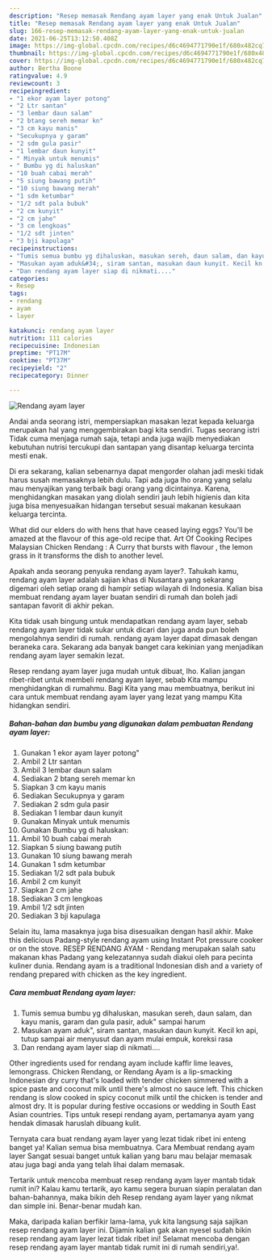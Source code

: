 ```yaml
---
description: "Resep memasak Rendang ayam layer yang enak Untuk Jualan"
title: "Resep memasak Rendang ayam layer yang enak Untuk Jualan"
slug: 166-resep-memasak-rendang-ayam-layer-yang-enak-untuk-jualan
date: 2021-06-25T13:12:50.408Z
image: https://img-global.cpcdn.com/recipes/d6c4694771790e1f/680x482cq70/rendang-ayam-layer-foto-resep-utama.jpg
thumbnail: https://img-global.cpcdn.com/recipes/d6c4694771790e1f/680x482cq70/rendang-ayam-layer-foto-resep-utama.jpg
cover: https://img-global.cpcdn.com/recipes/d6c4694771790e1f/680x482cq70/rendang-ayam-layer-foto-resep-utama.jpg
author: Bertha Boone
ratingvalue: 4.9
reviewcount: 3
recipeingredient:
- "1 ekor ayam layer potong"
- "2 Ltr santan"
- "3 lembar daun salam"
- "2 btang sereh memar kn"
- "3 cm kayu manis"
- "Secukupnya y garam"
- "2 sdm gula pasir"
- "1 lembar daun kunyit"
- " Minyak untuk menumis"
- " Bumbu yg di haluskan"
- "10 buah cabai merah"
- "5 siung bawang putih"
- "10 siung bawang merah"
- "1 sdm ketumbar"
- "1/2 sdt pala bubuk"
- "2 cm kunyit"
- "2 cm jahe"
- "3 cm lengkoas"
- "1/2 sdt jinten"
- "3 bji kapulaga"
recipeinstructions:
- "Tumis semua bumbu yg dihaluskan, masukan sereh, daun salam, dan kayu manis, garam dan gula pasir, aduk&#34; sampai harum"
- "Masukan ayam aduk&#34;, siram santan, masukan daun kunyit. Kecil kn api, tutup sampai air menyusut dan ayam mulai empuk, koreksi rasa"
- "Dan rendang ayam layer siap di nikmati...."
categories:
- Resep
tags:
- rendang
- ayam
- layer

katakunci: rendang ayam layer 
nutrition: 111 calories
recipecuisine: Indonesian
preptime: "PT17M"
cooktime: "PT37M"
recipeyield: "2"
recipecategory: Dinner

---
```



![Rendang ayam layer](https://img-global.cpcdn.com/recipes/d6c4694771790e1f/680x482cq70/rendang-ayam-layer-foto-resep-utama.jpg)

Andai anda seorang istri, mempersiapkan masakan lezat kepada keluarga merupakan hal yang menggembirakan bagi kita sendiri. Tugas seorang istri Tidak cuma menjaga rumah saja, tetapi anda juga wajib menyediakan kebutuhan nutrisi tercukupi dan santapan yang disantap keluarga tercinta mesti enak.

Di era  sekarang, kalian sebenarnya dapat mengorder olahan jadi meski tidak harus susah memasaknya lebih dulu. Tapi ada juga lho orang yang selalu mau menyajikan yang terbaik bagi orang yang dicintainya. Karena, menghidangkan masakan yang diolah sendiri jauh lebih higienis dan kita juga bisa menyesuaikan hidangan tersebut sesuai makanan kesukaan keluarga tercinta. 

What did our elders do with hens that have ceased laying eggs? You&#39;ll be amazed at the flavour of this age-old recipe that. Art Of Cooking Recipes Malaysian Chicken Rendang : A Curry that bursts with flavour , the lemon grass in it transforms the dish to another level.

Apakah anda seorang penyuka rendang ayam layer?. Tahukah kamu, rendang ayam layer adalah sajian khas di Nusantara yang sekarang digemari oleh setiap orang di hampir setiap wilayah di Indonesia. Kalian bisa membuat rendang ayam layer buatan sendiri di rumah dan boleh jadi santapan favorit di akhir pekan.

Kita tidak usah bingung untuk mendapatkan rendang ayam layer, sebab rendang ayam layer tidak sukar untuk dicari dan juga anda pun boleh mengolahnya sendiri di rumah. rendang ayam layer dapat dimasak dengan beraneka cara. Sekarang ada banyak banget cara kekinian yang menjadikan rendang ayam layer semakin lezat.

Resep rendang ayam layer juga mudah untuk dibuat, lho. Kalian jangan ribet-ribet untuk membeli rendang ayam layer, sebab Kita mampu menghidangkan di rumahmu. Bagi Kita yang mau membuatnya, berikut ini cara untuk membuat rendang ayam layer yang lezat yang mampu Kita hidangkan sendiri.

<!--inarticleads1-->

##### Bahan-bahan dan bumbu yang digunakan dalam pembuatan Rendang ayam layer:

1. Gunakan 1 ekor ayam layer potong&#34;
1. Ambil 2 Ltr santan
1. Ambil 3 lembar daun salam
1. Sediakan 2 btang sereh memar kn
1. Siapkan 3 cm kayu manis
1. Sediakan Secukupnya y garam
1. Sediakan 2 sdm gula pasir
1. Sediakan 1 lembar daun kunyit
1. Gunakan  Minyak untuk menumis
1. Gunakan  Bumbu yg di haluskan:
1. Ambil 10 buah cabai merah
1. Siapkan 5 siung bawang putih
1. Gunakan 10 siung bawang merah
1. Gunakan 1 sdm ketumbar
1. Sediakan 1/2 sdt pala bubuk
1. Ambil 2 cm kunyit
1. Siapkan 2 cm jahe
1. Sediakan 3 cm lengkoas
1. Ambil 1/2 sdt jinten
1. Sediakan 3 bji kapulaga


Selain itu, lama masaknya juga bisa disesuaikan dengan hasil akhir. Make this delicious Padang-style rendang ayam using Instant Pot pressure cooker or on the stove. RESEP RENDANG AYAM - Rendang merupakan salah satu makanan khas Padang yang kelezatannya sudah diakui oleh para pecinta kuliner dunia. Rendang ayam is a traditional Indonesian dish and a variety of rendang prepared with chicken as the key ingredient. 

<!--inarticleads2-->

##### Cara membuat Rendang ayam layer:

1. Tumis semua bumbu yg dihaluskan, masukan sereh, daun salam, dan kayu manis, garam dan gula pasir, aduk&#34; sampai harum
1. Masukan ayam aduk&#34;, siram santan, masukan daun kunyit. Kecil kn api, tutup sampai air menyusut dan ayam mulai empuk, koreksi rasa
1. Dan rendang ayam layer siap di nikmati....


Other ingredients used for rendang ayam include kaffir lime leaves, lemongrass. Chicken Rendang, or Rendang Ayam is a lip-smacking Indonesian dry curry that&#39;s loaded with tender chicken simmered with a spice paste and coconut milk until there&#39;s almost no sauce left. This chicken rendang is slow cooked in spicy coconut milk until the chicken is tender and almost dry. It is popular during festive occasions or wedding in South East Asian countries. Tips untuk resepi rendang ayam, pertamanya ayam yang hendak dimasak haruslah dibuang kulit. 

Ternyata cara buat rendang ayam layer yang lezat tidak ribet ini enteng banget ya! Kalian semua bisa membuatnya. Cara Membuat rendang ayam layer Sangat sesuai banget untuk kalian yang baru mau belajar memasak atau juga bagi anda yang telah lihai dalam memasak.

Tertarik untuk mencoba membuat resep rendang ayam layer mantab tidak rumit ini? Kalau kamu tertarik, ayo kamu segera buruan siapin peralatan dan bahan-bahannya, maka bikin deh Resep rendang ayam layer yang nikmat dan simple ini. Benar-benar mudah kan. 

Maka, daripada kalian berfikir lama-lama, yuk kita langsung saja sajikan resep rendang ayam layer ini. Dijamin kalian gak akan nyesel sudah bikin resep rendang ayam layer lezat tidak ribet ini! Selamat mencoba dengan resep rendang ayam layer mantab tidak rumit ini di rumah sendiri,ya!.

